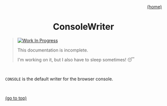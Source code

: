 <div id="top" align="right"><a href="https://github.com/auturge/logger#top">(home)</a></div>

<h1 align="center">ConsoleWriter</h1>

>
> [![Work In Progress][WIP-badge]](#top)
>
> This documentation is incomplete.
>
> I'm working on it, but I also have to sleep sometimes! :sleeping:

<br>

`CONSOLE` is the default writer for the browser console.

<br>

<a href="#top">(go to top)</a>

[WIP-badge]: https://img.shields.io/static/v1?label=WIP:&message=Work-in-Progress&color=blueviolet

